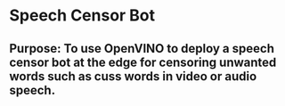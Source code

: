 # Speech Censor Bot

## Purpose: To use OpenVINO to deploy a speech censor bot at the edge for censoring unwanted words such as cuss words in video or audio speech.
